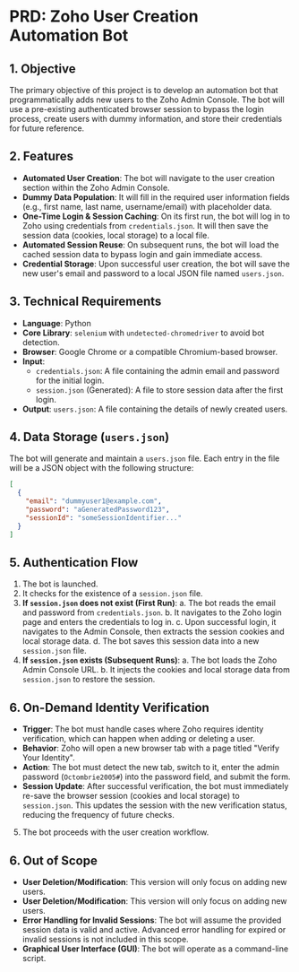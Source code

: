# PRD: Zoho User Creation Automation Bot

## 1. Objective

The primary objective of this project is to develop an automation bot that programmatically adds new users to the Zoho Admin Console. The bot will use a pre-existing authenticated browser session to bypass the login process, create users with dummy information, and store their credentials for future reference.

## 2. Features

- **Automated User Creation**: The bot will navigate to the user creation section within the Zoho Admin Console.
- **Dummy Data Population**: It will fill in the required user information fields (e.g., first name, last name, username/email) with placeholder data.
- **One-Time Login & Session Caching**: On its first run, the bot will log in to Zoho using credentials from `credentials.json`. It will then save the session data (cookies, local storage) to a local file.
- **Automated Session Reuse**: On subsequent runs, the bot will load the cached session data to bypass login and gain immediate access.
- **Credential Storage**: Upon successful user creation, the bot will save the new user's email and password to a local JSON file named `users.json`.

## 3. Technical Requirements

- **Language**: Python
- **Core Library**: `selenium` with `undetected-chromedriver` to avoid bot detection.
- **Browser**: Google Chrome or a compatible Chromium-based browser.
- **Input**:
    - `credentials.json`: A file containing the admin email and password for the initial login.
    - `session.json` (Generated): A file to store session data after the first login.
- **Output**: `users.json`: A file containing the details of newly created users.

## 4. Data Storage (`users.json`)

The bot will generate and maintain a `users.json` file. Each entry in the file will be a JSON object with the following structure:

```json
[
  {
    "email": "dummyuser1@example.com",
    "password": "aGeneratedPassword123",
    "sessionId": "someSessionIdentifier..."
  }
]
```

## 5. Authentication Flow

1.  The bot is launched.
2.  It checks for the existence of a `session.json` file.
3.  **If `session.json` does not exist (First Run)**:
    a. The bot reads the email and password from `credentials.json`.
    b. It navigates to the Zoho login page and enters the credentials to log in.
    c. Upon successful login, it navigates to the Admin Console, then extracts the session cookies and local storage data.
    d. The bot saves this session data into a new `session.json` file.
4.  **If `session.json` exists (Subsequent Runs)**:
    a. The bot loads the Zoho Admin Console URL.
    b. It injects the cookies and local storage data from `session.json` to restore the session.

## 6. On-Demand Identity Verification

- **Trigger**: The bot must handle cases where Zoho requires identity verification, which can happen when adding or deleting a user.
- **Behavior**: Zoho will open a new browser tab with a page titled "Verify Your Identity".
- **Action**: The bot must detect the new tab, switch to it, enter the admin password (`Octombrie2005#`) into the password field, and submit the form.
- **Session Update**: After successful verification, the bot must immediately re-save the browser session (cookies and local storage) to `session.json`. This updates the session with the new verification status, reducing the frequency of future checks.
5.  The bot proceeds with the user creation workflow.

## 6. Out of Scope

- **User Deletion/Modification**: This version will only focus on adding new users.
- **User Deletion/Modification**: This version will only focus on adding new users.
- **Error Handling for Invalid Sessions**: The bot will assume the provided session data is valid and active. Advanced error handling for expired or invalid sessions is not included in this scope.
- **Graphical User Interface (GUI)**: The bot will operate as a command-line script.
